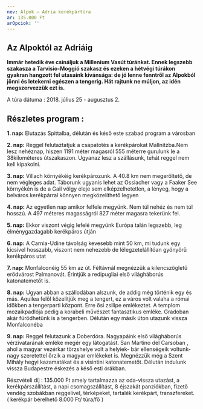 ```yaml
---
nev: Alpok – Adria kerékpártúra
ar: 135.000 Ft
arOpciok: ''
---
```

## Az Alpoktól az Adriáig

**Immár hetedik éve csináljuk a Millenium Vasút túránkat. Ennek legszebb szakasza a Tarvisio-Moggió szakasz és ezeken a hétvégi túrákon gyakran hangzott fel utasaink kívánsága: de jó lenne fenntről az Alpokból jönni és letekerni egészen a tengerig. Hát rajtunk ne múljon, az idén megszervezzük ezt is.**

A túra dátuma : 2018. július 25 - augusztus 2.


## Részletes program :

**1. nap:** Elutazás Spittalba, délután és késő este szabad program a városban

**2. nap:** Reggel felutaztatjuk a csapatotés a kerékpárokat Mallnitzba.Nem lesz nehéznap, hiszen 1191 méter magasról 555 méterre gurulunk le a 38kilométeres útszakaszon. Ugyanaz lesz a szállásunk, tehát reggel nem kell kipakolni.

**3. nap:** Villach környékéig kerékpározunk. A 40.8 km nem megerőltető, de nem végleges adat. Táborunk ugyanis lehet az Ossiacher vagy a Faaker See környékén is de a Gail völgy eleje sem elképzelhetetlen, a lényeg, hogy a belváros kerékpárral könnyen megközelíthető legyen

**4. nap:** Az egyetlen nap amikor felfele megyünk. Nem túl nehéz és nem túl hosszú. A 497 méteres magasságról 827 méter magasra  tekerünk fel. 

**5. nap:** Ekkor viszont végig lefelé megyünk Európa talán legszebb, leg élménygazdagabb kerékpáros útján

**6. nap:** A Carnia-Udine távolság kevesebb mint 50 km, mi tudunk egy kicsivel hosszabb, viszont nem nehezebb de lélegzetelállítóan gyönyörű kerékpáros utat

**7. nap:** Monfalconéig 55 km az út. Féltávnál megnézzük a kilencszögletű erődvárost Palmanovát. Érintjük a redipugliai első világháborús katonatemetőt is.

**8. nap:** Ugyan abban a szállodában alszunk, de addig még történik egy és más. Aquilea felől közelítjük meg a tengert, ez a város volt valaha a római időkben a tengerparti központ. Erre ősi zsilipe emlékeztet. A templom mozaikpadlója pedig a korabeli művészet fantasztikus emléke. Gradoban akár fürödhetünk is a tengerben.  Délután egy másik úton utazunk vissza Monfalconéba

**9. nap:** Reggel felutazunk a Doberdóra. Nagyapáink első világháborús vérzivatarának emléke megér egy látogatást. San Martino del Carsoban , ahol a magyar vezérkar törzshelye volt a helyiek- bár ellenségeik voltunk- nagy szeretettel őrzik a magyar emlékeket is. Megnézzük még a Szent Mihály hegyi kazamatákat és a visintini katonatemetőt. Délután indulunk vissza Budapestre éskezés a késő esti órákban.


Részvételi díj : 135.000 Ft amely tartalmazza az oda-vissza utazást, a kerékpárszállítást, a napi csomagszállítást, 8 éjszakát panziókban, fizető vendég szobákban reggelivel, térképeket, tartalék kerékpárt, transzfereket. ( kerékpár bérelhető 8.000 Ft/ túra/fő )





